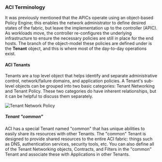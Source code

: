 ### ACI Terminology
It was previously mentioned that the APICs operate using an object-based Policy Engine; this enables the network administrator to define desired states of the fabric, but leave the implementation up to the controller (APIC). As workloads move, the controller re-configures the underlying infrastructure to ensure the necessary policies are still in place for the end hosts. The branch of the object-model these policies are defined under is the **Tenant** object, and this is where most of the day-to-day operations exist.

#### ACI Tenants
Tenants are a top level object that helps identify and separate administrative control, network/failure domains, and application policies. A Tenant's sub-level objects can be grouped into two basic categories: Tenant Networking and Tenant Policy. These two categories do have inherent relationships, but it can be helpful to discuss them separately.

![Tenant Network Policy](/posts/files/intro-to-aci_understanding-aci/assets/images/tenant_network_policy.png)

##### Tenant "common"
ACI has a special Tenant named "common" that has unique abilities to easily share its resources with other Tenants. The "common" Tenant is designed to provide shared resources to the entire ACI fabric: things such as DNS, authentication services, security tools, etc. You can also define all of the Tenant Networking objects, Contracts, and Filters in the "common" Tenant and associate these with Applications in other Tenants.